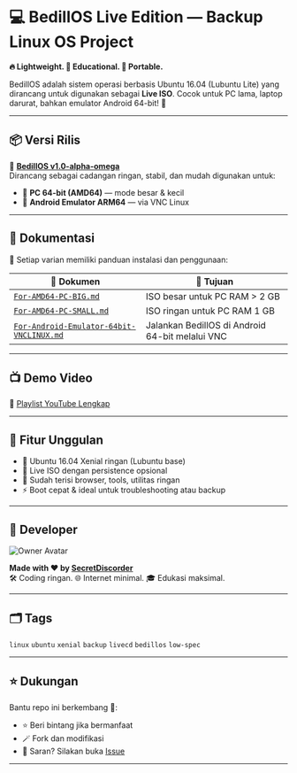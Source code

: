 # 💻 BedillOS Live Edition — Backup Linux OS Project

**🔥 Lightweight. 🧠 Educational. 🧳 Portable.**

BedillOS adalah sistem operasi berbasis Ubuntu 16.04 (Lubuntu Lite) yang dirancang untuk digunakan sebagai **Live ISO**. Cocok untuk PC lama, laptop darurat, bahkan emulator Android 64-bit! 🚀

---

## 📦 Versi Rilis

🔹 **[BedillOS v1.0-alpha-omega](https://github.com/SecretDiscorder/live-bedillos/releases)**  
Dirancang sebagai cadangan ringan, stabil, dan mudah digunakan untuk:

- 💽 **PC 64-bit (AMD64)** — mode besar & kecil  
- 📱 **Android Emulator ARM64** — via VNC Linux

---

## 📁 Dokumentasi

📝 Setiap varian memiliki panduan instalasi dan penggunaan:

| 🧾 Dokumen | 📌 Tujuan |
|-----------|-----------|
| [`For-AMD64-PC-BIG.md`](./For-AMD64-PC-BIG.md) | ISO besar untuk PC RAM > 2 GB |
| [`For-AMD64-PC-SMALL.md`](./For-AMD64-PC-SMALL.md) | ISO ringan untuk PC RAM 1 GB |
| [`For-Android-Emulator-64bit-VNCLINUX.md`](./For-Android-Emulator-64bit-VNCLINUX.md) | Jalankan BedillOS di Android 64-bit melalui VNC |

---

## 📺 Demo Video

🎥 [Playlist YouTube Lengkap](https://youtube.com/playlist?list=PL1V4l3qbHz_naXe5wc6Uqr6FOgwIiNnTQ&si=VHIAzwUJp7g2z89p)

---

## 🧠 Fitur Unggulan

- 🐧 Ubuntu 16.04 Xenial ringan (Lubuntu base)
- 🔁 Live ISO dengan persistence opsional
- 🧩 Sudah terisi browser, tools, utilitas ringan
- ⚡ Boot cepat & ideal untuk troubleshooting atau backup

---

## 👤 Developer

![Owner Avatar](https://avatars.githubusercontent.com/u/00000000?s=100) <!-- Ganti dengan avatar pengguna -->

**Made with ❤️ by [SecretDiscorder](https://github.com/SecretDiscorder)**  
🛠️ Coding ringan. 🌐 Internet minimal. 🎓 Edukasi maksimal.

---

## 🗂️ Tags

`linux` `ubuntu` `xenial` `backup` `livecd` `bedillos` `low-spec`

---

## ⭐️ Dukungan

Bantu repo ini berkembang 🌱:

- ⭐️ Beri bintang jika bermanfaat
- 🪄 Fork dan modifikasi
- 📧 Saran? Silakan buka [Issue](https://github.com/SecretDiscorder/live-bedillos/issues)

---

